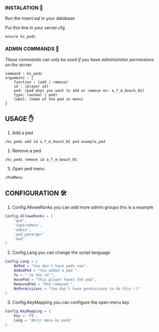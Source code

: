 ### INSTALATION 🚀

Run the insert.sql in your database

Put this line in  your server.cfg
  ```
  ensure ks_peds
  ```

### ADMIN COMMANDS 🤖

_These commands can only be used if you have administrator permissions on the server._

```
command : ks_peds
arguments : {
    function : (add | remove)
    id : (player id)
    ped: (ped what you want to add or remove ex: a_f_m_beach_01)
    type: (animal | ped)
    label: (name of the ped in menu)
}
```


## USAGE ✋

1. Add a ped
```
/ks_peds add id a_f_m_beach_01 ped example_ped
```

1. Remove a ped
```
/ks_peds remove id a_f_m_beach_01
```

3. Open ped menu
```
/PedMenu
```



<!-- USAGE EXAMPLES -->
## CONFIGURATION  🛠️

1. Config.AlloweRanks you can add more admin groups this is a example
```lua
Config.AlloweRanks = {
    'god',
    'superadmin',
    'admin',
    'ped_panarger'
    'mod'
}
```

2. Config.Lang you can change the script language

```lua
Config.Lang = {
    NoPed = "You don't have peds now",
    AddedPed = "You added a ped ",
    To = " to the id ",
    HavePed = "This player haves the ped",
    RemovedPed = "Ped removed ",
    NoPermissions = "You don't have permissions to do this :)"
}
```

3. Config.KeyMapping you can configure the open menu key
```lua
Config.KeyMapping = {
    Key = 'F9',
    Lang = 'Abrir menu ks peds'
}
```